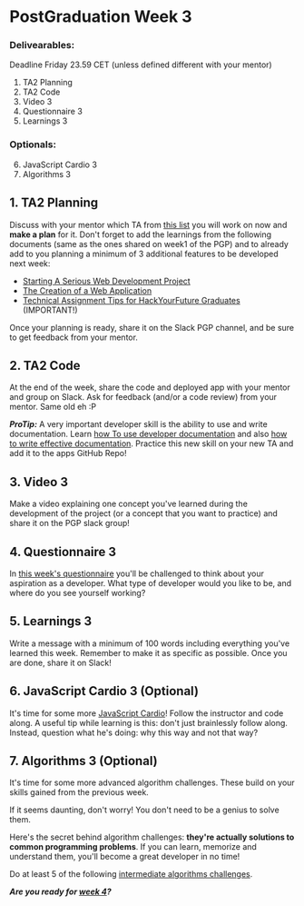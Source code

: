 # PostGraduation Week 3

### Delivearables: 
Deadline Friday 23.59 CET (unless defined different with your mentor)

1. TA2 Planning
2. TA2 Code
3. Video 3
4. Questionnaire 3
5. Learnings 3

### Optionals:
6. JavaScript Cardio 3
7. Algorithms 3

## 1. TA2 Planning

Discuss with your mentor which TA from [this list](./../technical-assignments/w3-w4) you will work on now and **make a plan** for it. Don't forget to add the learnings from the following documents (same as the ones shared on week1 of the PGP) and to already add to you planning a minimum of 3 additional features to be developed next week:

- [Starting A Serious Web Development Project](https://www.youtube.com/watch?v=gGGPTskb7c8)
- [The Creation of a Web Application](https://selftaughtcoders.com/creation-of-a-web-application/)
- [Technical Assignment Tips for HackYourFuture Graduates](https://github.com/riccardobevilacqua/technical-assignment-tips) (IMPORTANT!)

Once your planning is ready, share it on the Slack PGP channel, and be sure to get feedback from your mentor. 

## 2. TA2 Code

At the end of the week, share the code and deployed app with your mentor and group on Slack. Ask for feedback (and/or a code review) from your mentor. Same old eh :P

***ProTip:*** A very important developer skill is the ability to use and write documentation. Learn [how To use developer documentation](https://www.youtube.com/watch?v=s1PLS3SQHQ0) and also [how to write effective documentation](https://www.youtube.com/watch?v=R6zeikbTgVc). Practice this new skill on your new TA and add it to the apps GitHub Repo!

## 3. Video 3

Make a video explaining one concept you've learned during the development of the project (or a concept that you want to practice) and share it on the PGP slack group!

## 4. Questionnaire 3

In [this week's questionnaire](https://hackyourfuture.typeform.com/to/h3rsXpWq) you'll be challenged to think about your aspiration as a developer. What type of developer would you like to be, and where do you see yourself working?

## 5. Learnings 3
 
Write a message with a minimum of 100 words including everything you've learned this week. Remember to make it as specific as possible. Once you are done, share it on Slack!


## 6. JavaScript Cardio 3 (Optional)

It's time for some more [JavaScript Cardio](https://www.youtube.com/watch?v=FfchU1FS2IA)! Follow the instructor and code along. A useful tip while learning is this: don't just brainlessly follow along. Instead, question what he's doing: why this way and not that way?


## 7. Algorithms 3 (Optional)

It's time for some more advanced algorithm challenges. These build on your skills gained from the previous week.

If it seems daunting, don't worry! You don't need to be a genius to solve them.

Here's the secret behind algorithm challenges: **they're actually solutions to common programming problems**. If you can learn, memorize and understand them, you'll become a great developer in no time!

Do at least 5 of the following [intermediate algorithms challenges](https://www.freecodecamp.org/learn/javascript-algorithms-and-data-structures/intermediate-algorithm-scripting/).

***Are you ready for [week 4](../Week4/README.md)?*** 
